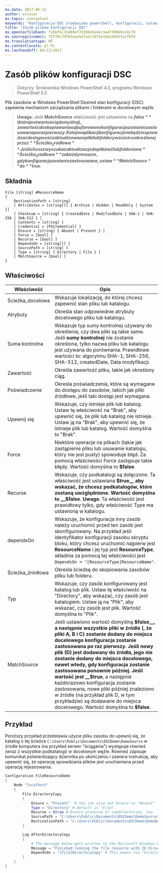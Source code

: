```yaml
---
ms.date: 2017-06-12
author: eslesar
ms.topic: conceptual
keywords: "Konfiguracja DSC środowiska powershell, konfiguracji, ustawienia"
title: "Zasób plików konfiguracji DSC"
ms.openlocfilehash: f16bfbc31489ef7d1b0e5e4ec3a4f30069c24c79
ms.sourcegitcommit: 75f70c7df01eea5e7a2c16f9a3ab1dd437a1f8fd
ms.translationtype: MT
ms.contentlocale: pl-PL
ms.lasthandoff: 06/12/2017
---
```

# <a name="dsc-file-resource"></a>Zasób plików konfiguracji DSC

> Dotyczy: Środowiska Windows PowerShell 4.0, programu Windows PowerShell 5.0

Plik zasobów w Windows PowerShell Desired stan konfiguracji (DSC) zapewnia mechanizm zarządzania plikami i folderami w docelowym węźle.

>**Uwaga:** Jeśli **MatchSource** właściwość jest ustawiona na **$false** (która jest wartością domyślną), zawartość do skopiowania są buforowane konfiguracja zostanie zastosowana po raz pierwszy. 
>Kolejne aplikacji konfiguracji nie będzie sprawdzać dostępność zaktualizowane pliki lub foldery w ścieżce określonej przez **Ścieżka_źródłowa**. Jeśli chcesz wyszukać aktualizacje do plików i/lub folderów w **Ścieżka_źródłowa** za każdym razem, gdy konfiguracja zostanie zastosowana, ustaw **MatchSource** do **$true**. 

## <a name="syntax"></a>Składnia
```
File [string] #ResourceName
{
    DestinationPath = [string]
    [ Attributes = [string[]] { Archive | Hidden | ReadOnly | System }]
    [ Checksum = [string] { CreatedDate | ModifiedDate | SHA-1 | SHA-256 | SHA-512 } ]
    [ Contents = [string] ]
    [ Credential = [PSCredential] ]
    [ Ensure = [string] { Absent | Present } ] 
    [ Force = [bool] ]
    [ Recurse = [bool] ]
    [ DependsOn = [string[]] ]
    [ SourcePath = [string] ]
    [ Type = [string] { Directory | File } ] 
    [ MatchSource = [bool] ]
}
```

## <a name="properties"></a>Właściwości

|  Właściwość  |  Opis   | 
|---|---| 
| Ścieżka_docelowa| Wskazuje lokalizację, do której chcesz zapewnić stan pliku lub katalogu.| 
| Atrybuty| Określa stan odpowiednie atrybuty docelowego pliku lub katalogu.| 
| Suma kontrolna| Wskazuje typ sumy kontrolnej używany do określenia, czy dwa pliki są takie same. Jeśli __sumy kontrolnej__ nie zostanie określona, tylko nazwa pliku lub katalogu jest używana do porównania. Prawidłowe wartości to: algorytmu SHA-1, SHA-256, SHA-512, createdDate, Data modyfikacji.| 
| Zawartość| Określa zawartość pliku, takie jak określony ciąg.| 
| Poświadczenie| Określa poświadczenia, które są wymagane do dostępu do zasobów, takich jak pliki źródłowe, jeśli taki dostęp jest wymagana.| 
| Upewnij się| Wskazuje, czy istnieje plik lub katalog. Ustaw tę właściwość na "Brak", aby upewnić się, że plik lub katalog nie istnieje. Ustaw ją na "Brak", aby upewnić się, że istnieje plik lub katalog. Wartość domyślna to "Brak".| 
| Force| Niektóre operacje na plikach (takie jak zastąpienie pliku lub usuwanie katalogu, który nie jest pusty) spowoduje błąd. Za pomocą właściwości Force zastępuje takie błędy. Wartość domyślna to __$false__.| 
| Recurse| Wskazuje, czy podkatalogi są dołączone. Ta właściwość jest ustawiana __$true__ aby wskazać, że chcesz podkatalogów, które zostaną uwzględnione. Wartość domyślna to __$false__. **Uwaga**: Ta właściwość jest prawidłowy tylko, gdy właściwość Type ma ustawioną w katalogu.| 
| dependsOn | Wskazuje, że konfiguracja inny zasób należy uruchomić przed ten zasób jest skonfigurowany. Na przykład jeśli identyfikator konfiguracji zasobu skryptu bloku, który chcesz uruchomić najpierw jest __ResourceName__ i jej typ jest __ResourceType__, składnia za pomocą tej właściwości jest `DependsOn = "[ResourceType]ResourceName"`.| 
| Ścieżka_źródłowa| Określa ścieżkę do skopiowania zasobów pliku lub folderu.| 
| Typ| Wskazuje, czy zasób konfigurowany jest katalog lub plik. Ustaw tę właściwość na "Directory", aby wskazać, czy zasób jest katalogiem. Ustaw ją na "Plik", aby wskazać, czy zasób jest plik. Wartość domyślna to "Plik".| 
| MatchSource| Jeśli ustawiono wartość domyślną __$false__, a następnie wszystkie pliki w źródle (, że pliki A, B i C) zostanie dodany do miejsca docelowego konfiguracja zostanie zastosowana po raz pierwszy. Jeśli nowy plik (D) jest dodawany do źródła, jego nie zostanie dodany do miejsca docelowego, nawet wtedy, gdy konfiguracja zostanie zastosowana ponownie później. Jeśli wartość jest __$true__, a następnie każdorazowo konfiguracja zostanie zastosowana, nowe pliki później znaleziono w źródle (na przykład plik D, w tym przykładzie) są dodawane do miejsca docelowego. Wartość domyślna to **$false**.| 

## <a name="example"></a>Przykład

Poniższy przykład przedstawia użycie pliku zasobu do upewnij się, że katalog o tej ścieżce `C:\Users\Public\Documents\DSCDemo\DemoSource` w źródle komputera (na przykład serwer "ściągania") występuje również (wraz z wszystkie podkatalogi) w docelowym węźle. Również zapisuje komunikat potwierdzający dziennika po ukończeniu i zawiera instrukcję, aby upewnić się, że operację sprawdzania plików jest uruchamiana przed operację rejestrowania.

```powershell
Configuration FileResourceDemo
{
    Node "localhost"
    {
        File DirectoryCopy
        {
            Ensure = "Present"  # You can also set Ensure to "Absent"
            Type = "Directory" # Default is "File".
            Recurse = $true # Ensure presence of subdirectories, too
            SourcePath = "C:\Users\Public\Documents\DSCDemo\DemoSource"
            DestinationPath = "C:\Users\Public\Documents\DSCDemo\DemoDestination"    
        }

        Log AfterDirectoryCopy
        {
            # The message below gets written to the Microsoft-Windows-Desired State Configuration/Analytic log
            Message = "Finished running the file resource with ID DirectoryCopy"
            DependsOn = "[File]DirectoryCopy" # This means run "DirectoryCopy" first.
        }
    }
}
```

